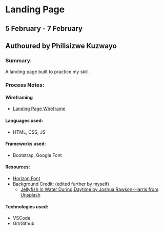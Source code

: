 # Landing Page
## 5 February - 7 February
## Authoured by Philisizwe Kuzwayo
### Summary:
A landing page built to practice my skill.

### Process Notes:
#### Wireframing
- [Landing Page Wireframe](https://philisizwekuzwayo569268.invisionapp.com/freehand/Landing-Page-1KXoY8eu4)

#### Languages used:
- HTML, CSS, JS
#### Frameworks used:
- Bootstrap, Google Font
#### Resources:
- [Horizon Font](https://dafontfile.net/horizon-font-free-download.html)
- Background Credit: (edited further by myself)
    - [Jellyfish In Water During Daytime by Joshua Rawson-Harris from Unsplash](https://unsplash.com/photos/white-jellyfish-in-water-during-daytime-7PMH-V2Lpew)
#### Technologies used:
- VSCode
- Git/Github

